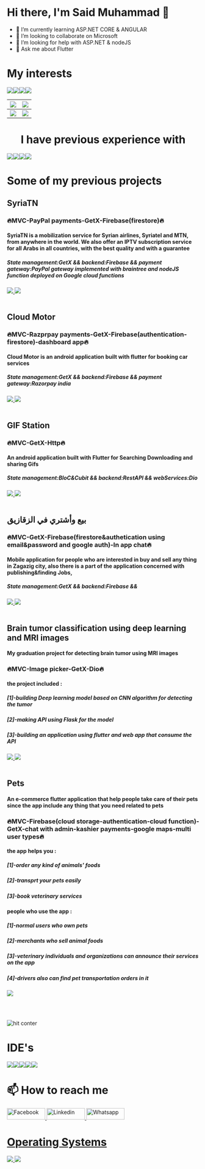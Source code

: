 ### <h1>Hi there, I'm Said Muhammad 👋</h1>


- 🌱 I’m currently learning ASP.NET CORE & ANGULAR
- 👯 I’m looking to collaborate on Microsoft
- 🤔 I’m looking for help with ASP.NET & nodeJS
- 💬 Ask me about Flutter


<h1>My interests</h1>

<div style="display: flex;">
 <img src="https://img.shields.io/badge/Flutter-02569B?style=for-the-badge&logo=flutter&logoColor=white"/>
<img src="https://img.shields.io/badge/.NET-512BD4?style=for-the-badge&logo=dotnet&logoColor=white"/>
<img src="https://img.shields.io/badge/Node.js-339933?style=for-the-badge&logo=nodedotjs&logoColor=white"/>
<img src="https://img.shields.io/badge/strapi-2e7eea?style=for-the-badge&logo=strapi&logoColor=white"/>
</div>


| <img src="https://img.shields.io/badge/Flutter-02569B?style=for-the-badge&logo=flutter&logoColor=white"/> | <img src="https://img.shields.io/badge/.NET-512BD4?style=for-the-badge&logo=dotnet&logoColor=white"/>       |
|-----------------------------------------------------------------------------------------------------------|-------------------------------------------------------------------------------------------------------------|
| <img src="https://img.shields.io/badge/strapi-2e7eea?style=for-the-badge&logo=strapi&logoColor=white"/>   | <img src="https://img.shields.io/badge/Node.js-339933?style=for-the-badge&logo=nodedotjs&logoColor=white"/> |

<h1 align="center">
 I have previous experience with
</h1>
<div style="display: flex;">
<img src="https://img.shields.io/badge/firebase-ffca28?style=for-the-badge&logo=firebase&logoColor=black"/>
<img src="https://img.shields.io/badge/JWT-000000?style=for-the-badge&logo=JSON%20web%20tokens&logoColor=white"/>
<img src="https://img.shields.io/badge/Xampp-F37623?style=for-the-badge&logo=xampp&logoColor=white"/>
<img src="https://img.shields.io/badge/Postman-FF6C37?style=for-the-badge&logo=Postman&logoColor=white"/>
</div>

<h1>Some of my previous projects</h1>

<h2>SyriaTN</h2>
<h3>🔥MVC-PayPal payments-GetX-Firebase(firestore)🔥</h3>
<h4>SyriaTN is a mobilization service for Syrian airlines, Syriatel and MTN, from anywhere in the world.
We also offer an IPTV subscription service for all Arabs in all countries, with the best quality and with a guarantee</h4>
<h5>
State management:GetX && 
backend:Firebase && 
payment gateway:PayPal gateway implemented with braintree and nodeJS function deployed on Google cloud functions
</h5>

<a href="https://www.behance.net/gallery/140302621/SyriaTN">
 <img src="https://img.shields.io/badge/-Behance-blue?style=for-the-badge&logo=behance&logoColor=white"/>
</a>
<a href="https://play.google.com/store/apps/details?id=com.saidmodev.syriatn.userapp
">
 <img src="https://img.shields.io/badge/Google_Play-414141?style=for-the-badge&logo=google-play&logoColor=white"/>
</a>
<br></br>

<h2>Cloud Motor</h2>
<h3>🔥MVC-Razprpay payments-GetX-Firebase(authentication-firestore)-dashboard app🔥</h3>
<h4>Cloud Motor is an android application built with flutter for booking car services</h4>
<h5>
State management:GetX && 
backend:Firebase && 
payment gateway:Razorpay india
</h5>

<a href="https://www.behance.net/gallery/140301377/Cloud-Motor-%28Best-Car-Service-app%29">
 <img src="https://img.shields.io/badge/-Behance-blue?style=for-the-badge&logo=behance&logoColor=white"/>
</a>
<a href="https://play.google.com/store/apps/details?id=com.saidmo.cloudmotors">
 <img src="https://img.shields.io/badge/Google_Play-414141?style=for-the-badge&logo=google-play&logoColor=white"/>
</a>
<br></br>

<h2>GIF Station</h2>
<h3>🔥MVC-GetX-Http🔥</h3>
<h4>An android application built with Flutter for Searching Downloading and sharing Gifs</h4>
<h5>
State management:BloC&Cubit && 
backend:RestAPI && 
webServices:Dio
</h5>

<a href="https://www.behance.net/gallery/140301377">
 <img src="https://img.shields.io/badge/-Behance-blue?style=for-the-badge&logo=behance&logoColor=white"/>
</a>
<a href="https://play.google.com/store/apps/details?id=com.saidmodev.gifstation">
 <img src="https://img.shields.io/badge/Google_Play-414141?style=for-the-badge&logo=google-play&logoColor=white"/>
</a>
<br></br>

<h2>بيع وأشتري في الزقازيق</h2>
<h3>🔥MVC-GetX-Firebase(firestore&authetication using email&password and google auth)-In app chat🔥</h3>
<h4>Mobile application for people who are interested in buy and sell any thing in Zagazig city, also there is a part of the application concerned with publishing&finding Jobs,</h4>
<h5>
State management:GetX && 
backend:Firebase && 
</h5>

<a href="https://www.behance.net/gallery/182576735/_?share=1">
 <img src="https://img.shields.io/badge/-Behance-blue?style=for-the-badge&logo=behance&logoColor=white"/>
</a>
<a href="https://play.google.com/store/apps/details?id=com.cnp.saidmodev">
 <img src="https://img.shields.io/badge/Google_Play-414141?style=for-the-badge&logo=google-play&logoColor=white"/>
</a>
<br></br>

<h2>Brain tumor classification using deep learning and MRI images</h2>
<h4>My graduation project for detecting brain tumor using MRI images</h4>
<h3>🔥MVC-Image picker-GetX-Dio🔥</h3>
<h4>the project included : </h4>
<h5>[1]-building Deep learning model based on CNN algorithm for detecting the tumor</h5>
<h5>[2]-making API using Flask for the model</h5>
<h5>[3]-building an application using flutter and web app that consume the API</h5>

<a href="https://github.com/s448/tumor_segmentation">
 <img src="https://img.shields.io/badge/App-Repository-green"/>
</a>
<a href="https://github.com/s448/brain-tumor-flask-api">
 <img src="https://img.shields.io/badge/Flask%20API-Repository-red"/>
</a>
<br></br>

<h2>Pets</h2>
<h4>An e-commerce flutter application that help people take care of their pets since the app include any thing that you need related to pets</h4>
<h3>🔥MVC-Firebase(cloud storage-authentication-cloud function)-GetX-chat with admin-kashier payments-google maps-multi user types🔥</h3>
<h4>the app helps you : </h4>
<h5>[1]-order any kind of animals' foods</h5>
<h5>[2]-transprt your pets easily</h5>
<h5>[3]-book veterinary services</h5>

<h4>people who use the app : </h4>
<h5>[1]-normal users who own pets</h5>
<h5>[2]-merchants who sell animal foods</h5>
<h5>[3]-veterinary individuals and organizations can announce their services on the app</h5>
<h5>[4]-drivers also can find pet transportation orders in it</h5>

<a href="https://drive.google.com/drive/folders/1h-HNaZybySEBRAriK4BFa-_T0Evj7iWX?usp=share_link">
 <img src="https://img.shields.io/badge/screenshots-google--drive-blue"/>
</a>

<br></br>


![hit conter](https://hits.seeyoufarm.com/api/count/incr/badge.svg?url=https%3A%2F%2Fgithub.com%2Fs4481212%2Fhit-counter)


<h1>IDE's</h1>
<div style="display: flex;">
<img src="https://img.shields.io/badge/Android_Studio-3DDC84?style=for-the-badge&logo=android-studio&logoColor=white"/>
<img src="https://img.shields.io/badge/apache%20netbeans-1B6AC6?style=for-the-badge&logo=apache%20netbeans%20IDE&logoColor=white"/>
<img src="https://img.shields.io/badge/Notepad++-90E59A.svg?style=for-the-badge&logo=notepad%2B%2B&logoColor=black"/>
<img src="https://img.shields.io/badge/Visual_Studio_Code-0078D4?style=for-the-badge&logo=visual%20studio%20code&logoColor=white"/>
<img src="https://img.shields.io/badge/Visual_Studio-5C2D91?style=for-the-badge&logo=visual%20studio&logoColor=white"/>
</div>

<h1>📫 How to reach me</h1>

 <a href="https://www.facebook.com/SaiedMuhammadHassan">
         <img alt="Facebook" src="https://img.shields.io/badge/Facebook-1877F2?style=for-the-badge&logo=facebook&logoColor=white"
         width=100" height="30">
  <a href="https://www.linkedin.com/in/el-said-muhammed-28099a1b4/">
         <img alt="Linkedin" src="https://img.shields.io/badge/LinkedIn-0077B5?style=for-the-badge&logo=linkedin&logoColor=white"
         width=100" height="30">
  <a href="https://api.whatsapp.com/send/?phone=201557912724&text&app_absent=0">
         <img alt="Whatsapp" src="https://img.shields.io/badge/WhatsApp-25D366?style=for-the-badge&logo=whatsapp&logoColor=white"
         width=100" height="30">
                               
<h1>Operating Systems</h1>
                               <img src = "https://img.shields.io/badge/Windows-0078D6?style=for-the-badge&logo=windows&logoColor=white"/>
                               <img src = "https://img.shields.io/badge/Ubuntu-E95420?style=for-the-badge&logo=ubuntu&logoColor=white"/>
                                                                                                                                   
